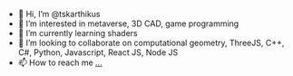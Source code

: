 - 👋 Hi, I’m @tskarthikus
- 👀 I’m interested in metaverse, 3D CAD, game programming
- 🌱 I’m currently learning shaders 
- 💞️ I’m looking to collaborate on computational geometry, ThreeJS, C++, C#, Python, Javascript, React JS, Node JS
- 📫 How to reach me [...](https://www.linkedin.com/in/t-s-karthik-58891216/)

<!---
tskarthikus/tskarthikus is a ✨ special ✨ repository because its `README.md` (this file) appears on your GitHub profile.
You can click the Preview link to take a look at your changes.
--->
